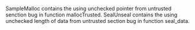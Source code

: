 SampleMalloc contains the using unchecked pointer from untrusted senction bug in function mallocTrusted.
SealUnseal contains the using unchecked length of data from untrusted section bug in function seal\_data.
